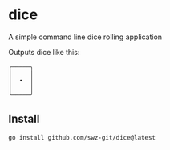 # dice
A simple command line dice rolling application

Outputs dice like this: 
```
╭─────╮
│     │
│  •  │
│     │
╰─────╯
```

## Install
`go install github.com/swz-git/dice@latest`